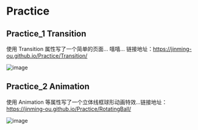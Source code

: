 # Practice
## Practice_1 Transition
使用 Transition 属性写了一个简单的页面... 嘻嘻...
链接地址：https://jinming-ou.github.io/Practice/Transition/

![image](https://jinming-ou.github.io/Practice/Img-folder/jinming-ou.github.io_Transition_.png)

## Practice_2 Animation
使用 Animation 等属性写了一个立体线框球形动画特效...链接地址：https://jinming-ou.github.io/Practice/RotatingBall/

![image](https://jinming-ou.github.io/Practice/Img-folder/jinming-ou.github.io_RotatingBall_.png)
